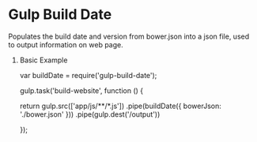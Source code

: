Gulp Build Date
====================

Populates the build date and version from bower.json into a json file, used to output information on web page.

1. Basic Example

    var buildDate = require('gulp-build-date');

    gulp.task('build-website', function () {

      return gulp.src(['app/js/\**/\*.js'])
        .pipe(buildDate({
            bowerJson: './bower.json'
          }))
        .pipe(gulp.dest('/output'))

    });
